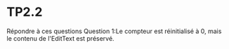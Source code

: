 # TP2.2
Répondre à ces questions
Question 1:Le compteur est réinitialisé à 0, mais le contenu de l'EditText est préservé.
